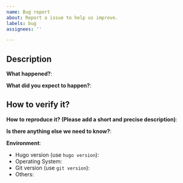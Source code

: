 ```yaml
---
name: Bug report
about: Report a issue to help us improve.
labels: bug
assignees: ''

---
```


<!--
Please use this template while reporting a bug. You should provide as much information as possible, 
if not doing so, your contribution may not be addressed at the right time.
-->

## Description
<!-- Provide as much information as possible -->

**What happened?**:

**What did you expect to happen?**:

## How to verify it?

**How to reproduce it? (Please add a short and precise description)**:

**Is there anything else we need to know?**:

**Environment**:
- Hugo version (use `hugo version`):
- Operating System:
- Git version (use `git version`):
- Others:
